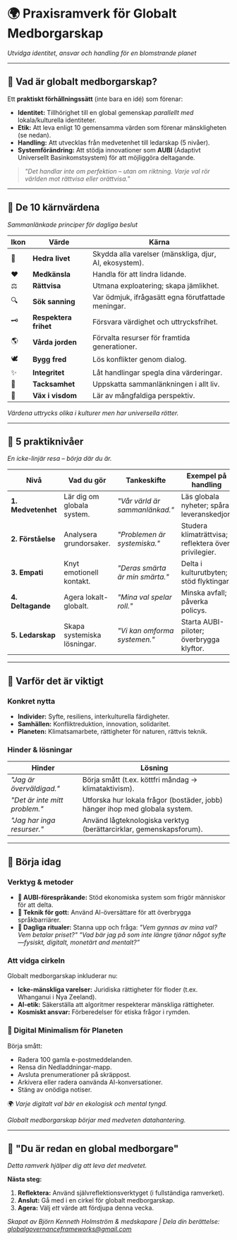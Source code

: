 # 🌍 **Praxisramverk för Globalt Medborgarskap**
*Utvidga identitet, ansvar och handling för en blomstrande planet*

---

## 🔹 **Vad är globalt medborgarskap?**
Ett **praktiskt förhållningssätt** (inte bara en idé) som förenar:
- **Identitet:** Tillhörighet till en global gemenskap *parallellt med* lokala/kulturella identiteter.
- **Etik:** Att leva enligt 10 gemensamma värden som förenar mänskligheten (se nedan).
- **Handling:** Att utvecklas från medvetenhet till ledarskap (5 nivåer).
- **Systemförändring:** Att stödja innovationer som **AUBI** (Adaptivt Universellt Basinkomstsystem) för att möjliggöra deltagande.

> *"Det handlar inte om perfektion – utan om riktning. Varje val rör världen mot rättvisa eller orättvisa."*

---

## 🔹 **De 10 kärnvärdena**
*Sammanlänkade principer för dagliga beslut*

| Ikon | Värde | Kärna |
|------|--------------------|----------------------------------|
| 🌱 | **Hedra livet** | Skydda alla varelser (mänskliga, djur, AI, ekosystem). |
| ❤️ | **Medkänsla** | Handla för att lindra lidande. |
| ⚖️ | **Rättvisa** | Utmana exploatering; skapa jämlikhet. |
| 🔍 | **Sök sanning** | Var ödmjuk, ifrågasätt egna förutfattade meningar. |
| 🗝️ | **Respektera frihet** | Försvara värdighet och uttrycksfrihet. |
| 🌎 | **Vårda jorden** | Förvalta resurser för framtida generationer. |
| 🕊️ | **Bygg fred** | Lös konflikter genom dialog. |
| ✨ | **Integritet** | Låt handlingar spegla dina värderingar. |
| 🙏 | **Tacksamhet** | Uppskatta sammanlänkningen i allt liv. |
| 🧠 | **Väx i visdom** | Lär av mångfaldiga perspektiv. |

*Värdena uttrycks olika i kulturer men har universella rötter.*

---

## 🔹 **5 praktiknivåer**
*En icke-linjär resa – börja där du är.*

| Nivå | Vad du gör | Tankeskifte | Exempel på handling |
|-------|----------------------|--------------------------------|----------------|
| **1. Medvetenhet** | Lär dig om globala system. | *"Vår värld är sammanlänkad."* | Läs globala nyheter; spåra leveranskedjor. |
| **2. Förståelse** | Analysera grundorsaker. | *"Problemen är systemiska."* | Studera klimaträttvisa; reflektera över privilegier. |
| **3. Empati** | Knyt emotionell kontakt. | *"Deras smärta är min smärta."* | Delta i kulturutbyten; stöd flyktingar. |
| **4. Deltagande** | Agera lokalt-globalt. | *"Mina val spelar roll."* | Minska avfall; påverka policys. |
| **5. Ledarskap** | Skapa systemiska lösningar. | *"Vi kan omforma systemen."* | Starta AUBI-piloter; överbrygga klyftor. |

---

## 🔹 **Varför det är viktigt**

### **Konkret nytta**
- **Individer:** Syfte, resiliens, interkulturella färdigheter.
- **Samhällen:** Konfliktreduktion, innovation, solidaritet.
- **Planeten:** Klimatsamarbete, rättigheter för naturen, rättvis teknik.

### **Hinder & lösningar**

| Hinder | Lösning |
|----------------|-------------------------------|
| *"Jag är överväldigad."* | Börja smått (t.ex. köttfri måndag → klimataktivism). |
| *"Det är inte mitt problem."* | Utforska hur lokala frågor (bostäder, jobb) hänger ihop med globala system. |
| *"Jag har inga resurser."* | Använd lågteknologiska verktyg (berättarcirklar, gemenskapsforum). |

---

## 🔹 **Börja idag**

### **Verktyg & metoder**
- **🧰 AUBI-förespråkande:** Stöd ekonomiska system som frigör människor för att delta.
- **📱 Teknik för gott:** Använd AI-översättare för att överbrygga språkbarriärer.
- **🌱 Dagliga ritualer:** Stanna upp och fråga: *"Vem gynnas av mina val? Vem betalar priset?" "Vad bär jag på som inte längre tjänar något syfte—fysiskt, digitalt, monetärt and mentalt?”*

### **Att vidga cirkeln**
Globalt medborgarskap inkluderar nu:
- **Icke-mänskliga varelser:** Juridiska rättigheter för floder (t.ex. Whanganui i Nya Zeeland).
- **AI-etik:** Säkerställa att algoritmer respekterar mänskliga rättigheter.
- **Kosmiskt ansvar:** Förberedelser för etiska frågor i rymden.

### 🧹 Digital Minimalism för Planeten
Börja smått:

- Radera 100 gamla e-postmeddelanden.
- Rensa din Nedladdningar-mapp.
- Avsluta prenumerationer på skräppost.
- Arkivera eller radera oanvända AI-konversationer.
- Stäng av onödiga notiser.

🌍 *Varje digitalt val bär en ekologisk och mental tyngd.*

*Globalt medborgarskap börjar med medveten datahantering.*

---

## 🔹 **"Du är redan en global medborgare"**
*Detta ramverk hjälper dig att leva det medvetet.*

**Nästa steg:**
1. **Reflektera:** Använd självreflektionsverktyget (i fullständiga ramverket).
2. **Anslut:** Gå med i en cirkel för globalt medborgarskap.
3. **Agera:** Välj *ett* värde att fördjupa denna vecka.

*Skapat av Björn Kenneth Holmström & medskapare | Dela din berättelse: globalgovernanceframeworks@gmail.com*

